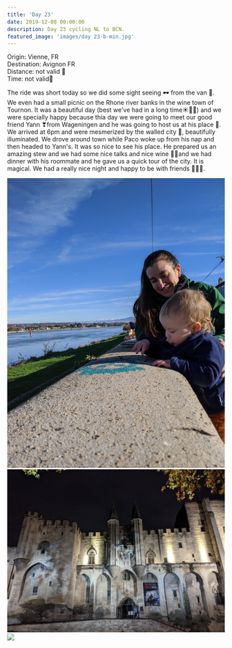 ```yaml
---
title: 'Day 23'
date: 2019-12-08 00:00:00
description: Day 23 cycling NL to BCN.
featured_image: 'images/day 23-b-min.jpg'
---
```


Origin: Vienne, FR <br>
Destination: Avignon FR <br>
Distance: not valid 🚐 <br>
Time: not valid🚐 <br>

The ride was short today so we did some sight seeing 🕶 from the van 💁. We even had a small picnic on the Rhone river banks in the wine town of Tournon. It was a beautiful day (best we've had in a long time☀👌🏻) and we were specially happy because thia day we were going to meet our good friend Yann ❣from Wageningen and he was going to host us at his place 🤩. We arrived at 6pm and were mesmerized by the walled city 🕌, beautifully illuminated. We drove around town while Paco woke up from his nap and then headed to Yann's. It was so nice to see his place. He prepared us an amazing stew and we had some nice talks and nice wine 🍷💭and we had dinner with his roommate and he gave us a quick tour of the city. It is magical. We had a really nice night and happy to be with friends 👭👫👬.

<div class="gallery" data-columns="2">
	<img src="/images/day 23-a-min.jpg">
	<img src="/images/day 23-b-min.jpg">
	<img src="/images/day 23-c-min.jpg">
</div>

